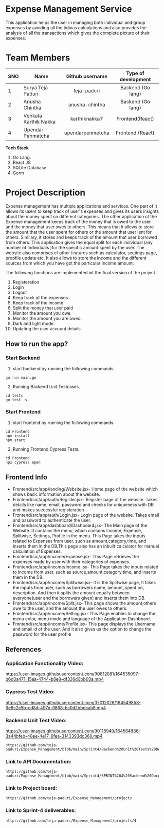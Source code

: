 # Expense Management Service
This application helps the user in managing both individual and group expenses by avoiding all the tidious calculations and also provides the analysis of all the transactions which gives the complete picture of their expenses.


# Team Members
SNO | Name                          | Github username| Type of development|
--- | -------------                 |:-------------: | :------------------:
1   | Surya Teja Paduri   | teja-paduri | Backend (Go lang)  |
2   | Anusha Chintha        |anusha-chintha| Backend (Go lang)    |
3   | Venkata Karthik Nakka |   karthiknakka7| Frontend(React)    |
4   | Upendar Penmetcha     | upendarpenmetcha  | Frontend (React)

**Tech Stack**

1. Go Lang.   
2. React JS
3. SQLite Database
4. Gorm

# Project Description

Expense management has multiple applications and services. One part of it allows its users to keep track of user's expenses and gives its users insights about the money spent on different categories. The other application of the Expense management keeps track of the money that is owed to the user and the money that user owes to others. This means that it allows to store the amount that the user spent for others or the amount that user lent for others. Similary, it stores and keeps track of the amount that user borrowed from others. This application gives the equal split for each individual (any number of individuals )for the specific amount spent by the user. The website also comprises of other features such as calculator, seetings page, proofile update etc. It also allows to store the income and the different sources from which you have got the particular income amount. 

The following functions are implemented int the final version of the project.
1. Registeration
2. Login 
3. Logout
4. Keep track of the expenses
5. Keep track of the income
7. Split the money that user paid
8. Monitor the amount you owe.
9. Monitor the amount you are owed. 
10. Dark and light mode.
11. Updating the user account details

## How to run the app?

### Start Backend
1. start backend by running the following commands
```
go run main.go
```
2. Running Backend Unit Testcases.   
```
cd tests
go test -v
```
### Start Frontend
1. start frontend by running the following commands
```
cd Frontend
npm install
npm start
```
2. Running Frontend Cypress Tests.   
```
cd Frontend
npx cypress open
```
## Frontend Info

* Frontend/src/app/landing/Website.jsx- Home page of the website which shows basic information about the website.
* Frontend/src/app/auth/Register.jsx- Register page of the website. Takes details like name, email, password and checks for uniqueness with DB and makes successful registeration
* Frontend/src/app/auth/Login.jsx- Login page of the website. Takes email and password to authenticate the user.
* Frontend/src/app/dashboard/Dashboard.jsx- The Main page of the Website. It contains the menu, which contains Income, Expense, Splitwise, Settings, Profile in the menu. This Page takes the inputs related to Expenses from user, such as amount,category,time, and inserts them in the DB.This page also has an inbuilt calculator for manual calculation of Expenses.
* Frontend/src/app/income/Expense.jsx- This Page retrieves the expenses made by user with their categories of expenses.
* Frontend/src/app/income/Income.jsx- This Page takes the inputs related to Income from user, such as source,amount,category,time, and inserts them in the DB.
* Frontend/src/app/income/Splitwise.jsx- It is the Splitwise page, It takes the inputs from user, such as borrowers name, amount, spent on, description. And then it splits the amount equally between everyone(user and the borrowers given) and inserts them into DB.  
* Frontend/src/app/income/Split.jsx- This page shows the amount,others owe to the user, and the amount,the user owes to others. 
* Frontend/src/app/income/Setting.jsx- This Page enables to change the menu color, menu mode and language of the Application Dashboard.
* Frontend/src/app/income/Profile.jsx- This page displays the Username  and email id of the user. And it also gives us the option to change the password for the user profile

## References

### Application Functionality Video:

https://user-images.githubusercontent.com/90812081/164535097-b6d0a471-15aa-4744-b8e8-df336d0bb00a.mp4



### Cypress Test Video:


https://user-images.githubusercontent.com/37012026/164549858-6e8c2e5b-cd8d-497d-9868-bc0d2bbdcab8.mp4



### Backend Unit Test Video:

https://user-images.githubusercontent.com/90118940/164564836-3a44bfeb-48ee-4e17-9fea-3143393dc360.mp4

```
https://github.com/teja-paduri/Expense_Management/blob/main/Sprint4/Backend%20Unit%20Tests%20Demo.mp4
```

### Link to API Documentation:
```
https://github.com/teja-paduri/Expense_Management/blob/main/Sprint4/SPRINT%204%20Backend%20Documentation.pdf
```

### Link to Project board:
```
https://github.com/teja-paduri/Expense_Management/projects
```

### Link to Sprint-4 deliverables:
```
https://github.com/teja-paduri/Expense_Management/projects/4
```

